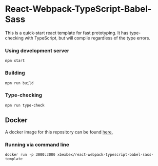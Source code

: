# React-Webpack-TypeScript-Babel-Sass

This is a quick-start react template for fast prototyping. It has type-checking with TypeScript, but will compile regardless of the type errors.

### Using development server

```shell
npm start
```

### Building

```shell
npm run build
```

### Type-checking

```shell
npm run type-check
```

## Docker  
A docker image for this repository can be found [here.](https://cloud.docker.com/repository/registry-1.docker.io/xbexbex/react-webpack-typescript-babel-sass-template)  
### Running via command line
```shell
docker run -p 3000:3000 xbexbex/react-webpack-typescript-babel-sass-template
```


